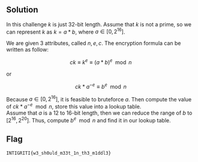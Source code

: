 ## Solution
In this challenge $k$ is just 32-bit length. Assume that $k$ is not a prime, so we can represent $k$ as $k = a * b$, where $a \in [0, 2^{16}]$.  


We are given 3 attributes, called $n, e, c$. The encryption formula can be written as follow:

$$
ck \equiv k^e \equiv (a*b)^e \mod{n}
$$

or

$$
ck * a^{-e} \equiv b^e \mod{n}
$$

Because $a \in [0, 2^{16}]$, it is feasible to bruteforce $a$. Then compute the value of $ck * a^{-e} \mod{n}$, store this value into a lookup table.     
Assume that $a$ is a 12 to 16-bit length, then we can reduce the range of $b$ to $[2^{16}, 2^{20}]$. Thus, compute $b^e \mod{n}$ and find it in our lookup table.


## Flag
```
INTIGRITI{w3_sh0uld_m33t_1n_th3_m1ddl3}
```
